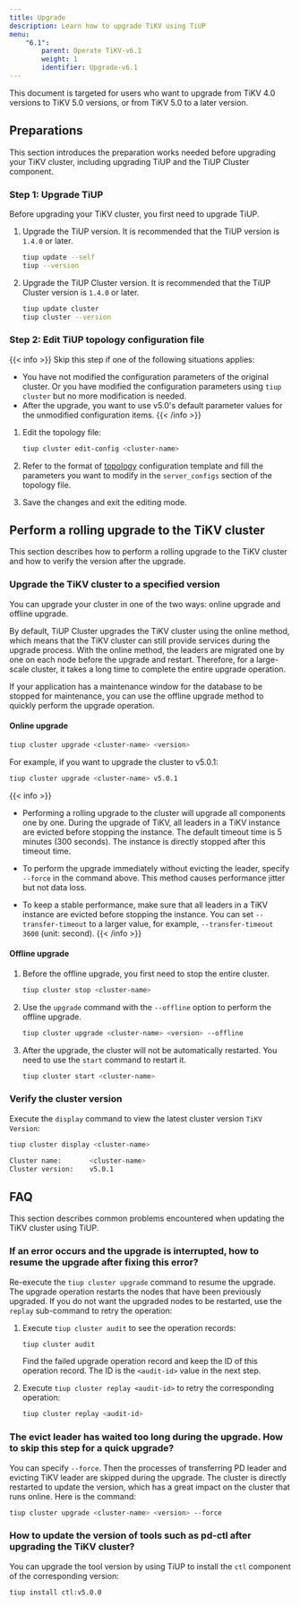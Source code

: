 ```yaml
---
title: Upgrade
description: Learn how to upgrade TiKV using TiUP
menu:
    "6.1":
        parent: Operate TiKV-v6.1
        weight: 1
        identifier: Upgrade-v6.1
---
```


This document is targeted for users who want to upgrade from TiKV 4.0 versions to TiKV 5.0 versions, or from TiKV 5.0 to a later version.

## Preparations

This section introduces the preparation works needed before upgrading your TiKV cluster, including upgrading TiUP and the TiUP Cluster component.

### Step 1: Upgrade TiUP

Before upgrading your TiKV cluster, you first need to upgrade TiUP.

1. Upgrade the TiUP version. It is recommended that the TiUP version is `1.4.0` or later.

    ```bash
    tiup update --self
    tiup --version
    ```

2. Upgrade the TiUP Cluster version. It is recommended that the TiUP Cluster version is `1.4.0` or later.


    ```bash
    tiup update cluster
    tiup cluster --version
    ```

### Step 2: Edit TiUP topology configuration file

{{< info >}}
Skip this step if one of the following situations applies:

+ You have not modified the configuration parameters of the original cluster. Or you have modified the configuration parameters using `tiup cluster` but no more modification is needed.
+ After the upgrade, you want to use v5.0's default parameter values for the unmodified configuration items.
{{< /info >}}

1. Edit the topology file:

    ```bash
    tiup cluster edit-config <cluster-name>
    ```

2. Refer to the format of [topology](https://github.com/pingcap/tiup/blob/release-1.4/embed/templates/examples/topology.example.yaml) configuration template and fill the parameters you want to modify in the `server_configs` section of the topology file.

3. Save the changes and exit the editing mode.

## Perform a rolling upgrade to the TiKV cluster

This section describes how to perform a rolling upgrade to the TiKV cluster and how to verify the version after the upgrade.

### Upgrade the TiKV cluster to a specified version

You can upgrade your cluster in one of the two ways: online upgrade and offline upgrade.

By default, TiUP Cluster upgrades the TiKV cluster using the online method, which means that the TiKV cluster can still provide services during the upgrade process. With the online method, the leaders are migrated one by one on each node before the upgrade and restart. Therefore, for a large-scale cluster, it takes a long time to complete the entire upgrade operation.

If your application has a maintenance window for the database to be stopped for maintenance, you can use the offline upgrade method to quickly perform the upgrade operation.

#### Online upgrade

```bash
tiup cluster upgrade <cluster-name> <version>
```

For example, if you want to upgrade the cluster to v5.0.1:

```bash
tiup cluster upgrade <cluster-name> v5.0.1
```

{{< info >}}
+ Performing a rolling upgrade to the cluster will upgrade all components one by one. During the upgrade of TiKV, all leaders in a TiKV instance are evicted before stopping the instance. The default timeout time is 5 minutes (300 seconds). The instance is directly stopped after this timeout time.

+ To perform the upgrade immediately without evicting the leader, specify `--force` in the command above. This method causes performance jitter but not data loss.

+ To keep a stable performance, make sure that all leaders in a TiKV instance are evicted before stopping the instance. You can set `--transfer-timeout` to a larger value, for example, `--transfer-timeout 3600` (unit: second).
{{< /info >}}

#### Offline upgrade

1. Before the offline upgrade, you first need to stop the entire cluster.

    ```bash
    tiup cluster stop <cluster-name>
    ```

2. Use the `upgrade` command with the `--offline` option to perform the offline upgrade.

    ```bash
    tiup cluster upgrade <cluster-name> <version> --offline
    ```

3. After the upgrade, the cluster will not be automatically restarted. You need to use the `start` command to restart it.

    ```bash
    tiup cluster start <cluster-name>
    ```

### Verify the cluster version

Execute the `display` command to view the latest cluster version `TiKV Version`:

```bash
tiup cluster display <cluster-name>

Cluster name:       <cluster-name>
Cluster version:    v5.0.1
```

## FAQ

This section describes common problems encountered when updating the TiKV cluster using TiUP.

### If an error occurs and the upgrade is interrupted, how to resume the upgrade after fixing this error?

Re-execute the `tiup cluster upgrade` command to resume the upgrade. The upgrade operation restarts the nodes that have been previously upgraded. If you do not want the upgraded nodes to be restarted, use the `replay` sub-command to retry the operation:

1. Execute `tiup cluster audit` to see the operation records:

    ```bash
    tiup cluster audit
    ```

    Find the failed upgrade operation record and keep the ID of this operation record. The ID is the `<audit-id>` value in the next step.

2. Execute `tiup cluster replay <audit-id>` to retry the corresponding operation:

    ```bash
    tiup cluster replay <audit-id>
    ```

### The evict leader has waited too long during the upgrade. How to skip this step for a quick upgrade?

You can specify `--force`. Then the processes of transferring PD leader and evicting TiKV leader are skipped during the upgrade. The cluster is directly restarted to update the version, which has a great impact on the cluster that runs online. Here is the command:

```bash
tiup cluster upgrade <cluster-name> <version> --force
```

### How to update the version of tools such as pd-ctl after upgrading the TiKV cluster?

You can upgrade the tool version by using TiUP to install the `ctl` component of the corresponding version:

```bash
tiup install ctl:v5.0.0
```
